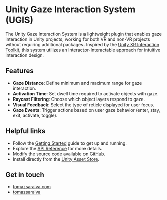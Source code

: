 # Unity Gaze Interaction System (UGIS)

The Unity Gaze Interaction System is a lightweight plugin that enables gaze interaction in Unity projects, working for both VR and non-VR projects without requiring additional packages. Inspired by the [Unity XR Interaction Toolkit](https://docs.unity3d.com/Packages/com.unity.xr.interaction.toolkit@2.0/manual/index.html), this system utilizes an Interactor-Interactable approach for intuitive interaction design.

## Features

- **Gaze Distance**: Define minimum and maximum range for gaze interaction.
- **Activation Time**: Set dwell time required to activate objects with gaze.
- **Raycast Filtering**: Choose which object layers respond to gaze.
- **Visual Feedback**: Select the type of reticle displayed for user focus.
- **Gaze Events**: Trigger actions based on user gaze behavior (enter, stay, exit, activate, toggle).

## Helpful links

- Follow the [Getting Started](https://tomazsaraiva.github.io/unity-gaze-interaction/docs/getting-started.html) guide to get up and running.
- Explore the [API Reference](https://tomazsaraiva.github.io/unity-gaze-interaction/api/TS.GazeInteraction.html) for more details.
- Modify the source code available on [GitHub](https://github.com/tomazsaraiva/unity-gaze-interaction).
- Install directly from the [Unity Asset Store](https://assetstore.unity.com/packages/tools/camera/vr-gaze-interaction-system-241337).

## Get in touch

- [tomazsaraiva.com](https://tomazsaraiva.com)
- [tomazsaraiva](https://www.youtube.com/c/tomazsaraiva)
